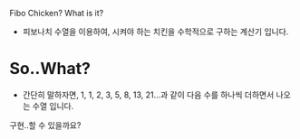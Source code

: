 Fibo Chicken? What is it?
 
- 피보나치 수열을 이용하여, 시켜야 하는 치킨을 수학적으로 구하는 계산기 입니다.
 
# So..What?
 
- 간단히 말하자면,
1, 1, 2, 3, 5, 8, 13, 21...과 같이 다음 수를 하나씩 더하면서 나오는 수열 입니다.
 
구현..할 수 있을까요?

